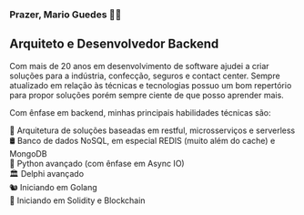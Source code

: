 ### Prazer, Mario Guedes 👋🏼

## Arquiteto e Desenvolvedor Backend

Com mais de 20 anos em desenvolvimento de software ajudei a criar soluções para a indústria, confecção, seguros e contact center. Sempre atualizado em relação às técnicas e tecnologias possuo um bom repertório para propor soluções porém sempre ciente de que posso aprender mais.

Com ênfase em backend, minhas principais habilidades técnicas são:

📐 Arquitetura de soluções baseadas em restful, microsserviços e serverless  
🛢 Banco de dados NoSQL, em especial REDIS (muito além do cache) e MongoDB  
🐍 Python avançado (com ênfase em Async IO)  
🏛 Delphi avançado  
🐿 Iniciando em Golang  
🔑 Iniciando em Solidity e Blockchain  
